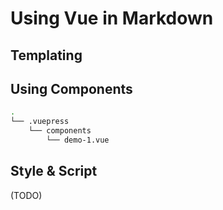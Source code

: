 # Using Vue in Markdown

## Templating

## Using Components

``` bash
.
└── .vuepress
    └── components
        └── demo-1.vue
```

## Style & Script

(TODO)
